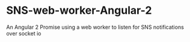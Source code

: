 # SNS-web-worker-Angular-2
An Angular 2 Promise using a web worker to listen for SNS notifications over socket io
